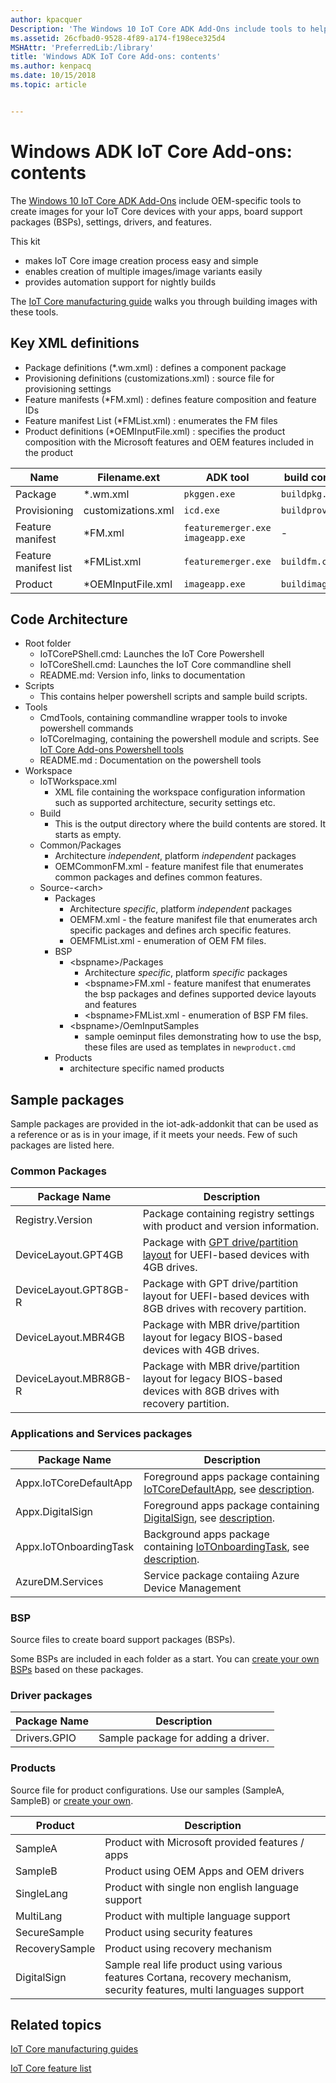 ```yaml
---
author: kpacquer
Description: 'The Windows 10 IoT Core ADK Add-Ons include tools to help you customize and create new images for your devices with the apps, board support packages (BSPs), drivers, and Windows features that you choose, and a sample structure you can use to quickly create new images.'
ms.assetid: 26cfbad0-9528-4f89-a174-f198ece325d4
MSHAttr: 'PreferredLib:/library'
title: 'Windows ADK IoT Core Add-ons: contents'
ms.author: kenpacq
ms.date: 10/15/2018
ms.topic: article


---
```


# Windows ADK IoT Core Add-ons: contents

The [Windows 10 IoT Core ADK Add-Ons](http://go.microsoft.com/fwlink/?LinkId=735028) include OEM-specific tools to create images for your IoT Core devices with your apps, board support packages (BSPs), settings, drivers, and features.

This kit 
- makes IoT Core image creation process easy and simple
- enables creation of multiple images/image variants easily
- provides automation support for nightly builds 


The [IoT Core manufacturing guide](iot-core-manufacturing-guide.md) walks you through building images with these tools.

## Key XML definitions

- Package definitions (*.wm.xml) : defines a component package
- Provisioning definitions (customizations.xml) : source file for provisioning settings
- Feature manifests (*FM.xml) : defines feature composition and feature IDs
- Feature manifest List (*FMList.xml) : enumerates the FM files 
- Product definitions (*OEMInputFile.xml) : specifies the product composition with the Microsoft features and OEM features included in the product

| Name | Filename.ext | ADK tool | build command | Output |
|-----|----|----|---|---|
| Package  | *.wm.xml  | `pkggen.exe` | `buildpkg.cmd`   | *.cab  |
| Provisioning  | customizations.xml  | `icd.exe`  | `buildprovpkg.cmd`   | *.ppkg | 
| Feature manifest  | *FM.xml  | `featuremerger.exe` `imageapp.exe`  | -  | - | 
| Feature manifest list | *FMList.xml  | `featuremerger.exe`  | `buildfm.cmd`  | MergerdFM/*FM.xml , *FIP.cab  |
| Product  | *OEMInputFile.xml  | `imageapp.exe`  | `buildimage.cmd`  | *.ffu |

## Code Architecture

- Root folder
    - IoTCorePShell.cmd: Launches the IoT Core Powershell
    - IoTCoreShell.cmd: Launches the IoT Core commandline shell
    - README.md: Version info, links to documentation
- Scripts
    - This contains helper powershell scripts and sample build scripts.
- Tools
    - CmdTools, containing commandline wrapper tools to invoke powershell commands
    - IoTCoreImaging, containing the powershell module and scripts. See [IoT Core Add-ons Powershell tools](https://github.com/ms-iot/iot-adk-addonkit/blob/master/Tools/README.md#supported-functionality-listing)
    - README.md : Documentation on the powershell tools
- Workspace 
    - IoTWorkspace.xml
        - XML file containing the workspace configuration information such as supported architecture, security settings etc.
    - Build
        - This is the output directory where the build contents are stored. It starts as empty.
    - Common/Packages
        - Architecture *independent*, platform *independent* packages
        - OEMCommonFM.xml - feature manifest file that enumerates common packages and defines common features.
    - Source-\<arch\>
        - Packages
            - Architecture *specific*, platform *independent* packages
            - OEMFM.xml - the feature manifest file that enumerates arch specific packages and defines arch specific features.
            - OEMFMList.xml - enumeration of OEM FM files. 
        - BSP
            - \<bspname\>/Packages
                -  Architecture *specific*, platform *specific* packages
                - \<bspname\>FM.xml - feature manifest that enumerates the bsp packages and defines supported device layouts and features
                - \<bspname\>FMList.xml - enumeration of BSP FM files.
            - \<bspname\>/OemInputSamples
                - sample oeminput files demonstrating how to use the bsp, these files are used as templates in `newproduct.cmd`
        - Products
            - architecture specific named products


## Sample packages
Sample packages are provided in the iot-adk-addonkit that can be used as a reference or as is in your image, if it meets your needs. Few of such packages are listed here.

### Common Packages 

| Package Name | Description |
| ----- | ----- |
| Registry.Version  |  Package containing registry settings with product and version information. |
|  DeviceLayout.GPT4GB | Package with [GPT drive/partition layout](device-layout.md) for UEFI-based devices with 4GB drives.  |
|  DeviceLayout.GPT8GB-R | Package with GPT drive/partition layout for UEFI-based devices with 8GB drives with recovery partition.  |
|  DeviceLayout.MBR4GB | Package with MBR drive/partition layout for legacy BIOS-based devices with 4GB drives.  |
|  DeviceLayout.MBR8GB-R | Package with MBR drive/partition layout for legacy BIOS-based devices with 8GB drives with recovery partition.  |


### Applications and Services packages

| Package Name | Description |
| ----- | ----- |
| Appx.IoTCoreDefaultApp | Foreground apps package containing [IoTCoreDefaultApp](https://github.com/ms-iot/samples/tree/develop/IoTCoreDefaultApp), see [description](https://developer.microsoft.com/windows/iot/samples/iotdefaultapp).  |
| Appx.DigitalSign | Foreground apps package containing [DigitalSign](https://github.com/ms-iot/samples/tree/develop/DigitalSign), see [description](https://developer.microsoft.com/windows/iot/samples/digitalsign). |
| Appx.IoTOnboardingTask | Background apps package containing [IoTOnboardingTask](https://github.com/ms-iot/samples/tree/develop/IoTOnboarding), see [description](https://developer.microsoft.com/windows/iot/samples/iotonboarding).  |
| AzureDM.Services | Service package contaiing Azure Device Management |

### <span id="BSP"></span><span id="bsp"></span>BSP
Source files to create board support packages (BSPs). 

Some BSPs are included in each folder as a start. You can [create your own BSPs](create-a-new-bsp.md) based on these packages.

### Driver packages

| Package Name | Description |
| ----- | ----- |
| Drivers.GPIO | Sample package for adding a driver. |

### <span id="Products"></span><span id="products"></span><span id="PRODUCTS"></span>Products

Source file for product configurations. Use our samples (SampleA, SampleB) or [create your own](iot-core-manufacturing-guide.md).

| Product | Description |
| ----- | ----- |
| SampleA | Product with Microsoft provided features / apps |
| SampleB | Product using OEM Apps and OEM drivers |
| SingleLang | Product with single non english language support |
| MultiLang  | Product with multiple language support |
| SecureSample  | Product using security features  |
| RecoverySample  | Product using recovery mechanism   |
| DigitalSign  | Sample real life product using various features Cortana, recovery mechanism, security features, multi languages support  |


## <span id="related_topics"></span>Related topics

[IoT Core manufacturing guides](iot-core-manufacturing-guide.md)

[IoT Core feature list](iot-core-feature-list.md)


 

 



